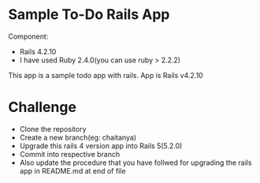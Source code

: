 # Sample To-Do Rails App
Component: 
- Rails 4.2.10
- I have used Ruby 2.4.0(you can use ruby > 2.2.2)

This app is a sample todo app with rails.
App is Rails v4.2.10

# Challenge
- Clone the repository
- Create a new branch(eg: chaitanya)
- Upgrade this rails 4 version app into Rails 5(5.2.0)
- Commit into respective branch
- Also update the procedure that you have follwed for upgrading the rails app in README.md at end of file